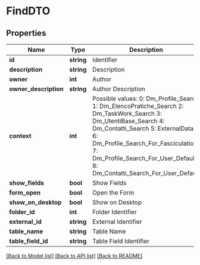 # FindDTO

## Properties
Name | Type | Description | Notes
------------ | ------------- | ------------- | -------------
**id** | **string** | Identifier | [optional] 
**description** | **string** | Description | [optional] 
**owner** | **int** | Author | [optional] 
**owner_description** | **string** | Author Description | [optional] 
**context** | **int** | Possible values:  0: Dm_Profile_Search  1: Dm_ElencoPratiche_Search  2: Dm_TaskWork_Search  3: Dm_UtentiBase_Search  4: Dm_Contatti_Search  5: ExternalData  6: Dm_Profile_Search_For_Fasciculation  7: Dm_Profile_Search_For_User_Default  8: Dm_Contatti_Search_For_User_Default | [optional] 
**show_fields** | **bool** | Show Fields | [optional] 
**form_open** | **bool** | Open the Form | [optional] 
**show_on_desktop** | **bool** | Show on Desktop | [optional] 
**folder_id** | **int** | Folder Identifier | [optional] 
**external_id** | **string** | External Identifier | [optional] 
**table_name** | **string** | Table Name | [optional] 
**table_field_id** | **string** | Table Field Identifier | [optional] 

[[Back to Model list]](../README.md#documentation-for-models) [[Back to API list]](../README.md#documentation-for-api-endpoints) [[Back to README]](../README.md)


